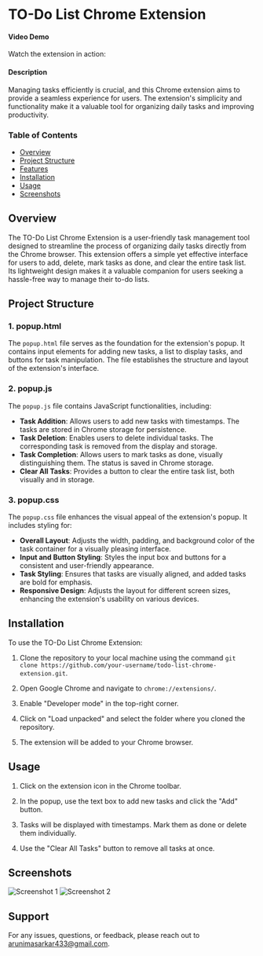 # TO-Do List Chrome Extension

#### Video Demo

Watch the extension in action:

#### Description

Managing tasks efficiently is crucial, and this Chrome extension aims to provide a seamless experience for users. The extension's simplicity and functionality make it a valuable tool for organizing daily tasks and improving productivity.

### Table of Contents

- [Overview](#overview)
- [Project Structure](#project_structure)
- [Features](#features)
- [Installation](#installation)
- [Usage](#usage)
- [Screenshots](#screenshots)

## Overview

The TO-Do List Chrome Extension is a user-friendly task management tool designed to streamline the process of organizing daily tasks directly from the Chrome browser. This extension offers a simple yet effective interface for users to add, delete, mark tasks as done, and clear the entire task list. Its lightweight design makes it a valuable companion for users seeking a hassle-free way to manage their to-do lists.

## Project Structure

### 1. popup.html

The `popup.html` file serves as the foundation for the extension's popup. It contains input elements for adding new tasks, a list to display tasks, and buttons for task manipulation. The file establishes the structure and layout of the extension's interface.

### 2. popup.js

The `popup.js` file contains JavaScript functionalities, including:

- **Task Addition**: Allows users to add new tasks with timestamps. The tasks are stored in Chrome storage for persistence.
- **Task Deletion**: Enables users to delete individual tasks. The corresponding task is removed from the display and storage.
- **Task Completion**: Allows users to mark tasks as done, visually distinguishing them. The status is saved in Chrome storage.
- **Clear All Tasks**: Provides a button to clear the entire task list, both visually and in storage.

### 3. popup.css

The `popup.css` file enhances the visual appeal of the extension's popup. It includes styling for:

- **Overall Layout**: Adjusts the width, padding, and background color of the task container for a visually pleasing interface.
- **Input and Button Styling**: Styles the input box and buttons for a consistent and user-friendly appearance.
- **Task Styling**: Ensures that tasks are visually aligned, and added tasks are bold for emphasis.
- **Responsive Design**: Adjusts the layout for different screen sizes, enhancing the extension's usability on various devices.

## Installation

To use the TO-Do List Chrome Extension:

1. Clone the repository to your local machine using the command `git clone https://github.com/your-username/todo-list-chrome-extension.git`.

2. Open Google Chrome and navigate to `chrome://extensions/`.

3. Enable "Developer mode" in the top-right corner.

4. Click on "Load unpacked" and select the folder where you cloned the repository.

5. The extension will be added to your Chrome browser.

## Usage

1. Click on the extension icon in the Chrome toolbar.

2. In the popup, use the text box to add new tasks and click the "Add" button.

3. Tasks will be displayed with timestamps. Mark them as done or delete them individually.

4. Use the "Clear All Tasks" button to remove all tasks at once.

## Screenshots

![Screenshot 1](screenshots/screenshot1.png)
![Screenshot 2](screenshots/screenshot2.png)

## Support

For any issues, questions, or feedback, please reach out to [arunimasarkar433@gmail.com](mailto:arunimasarkar433@gmail.com).
